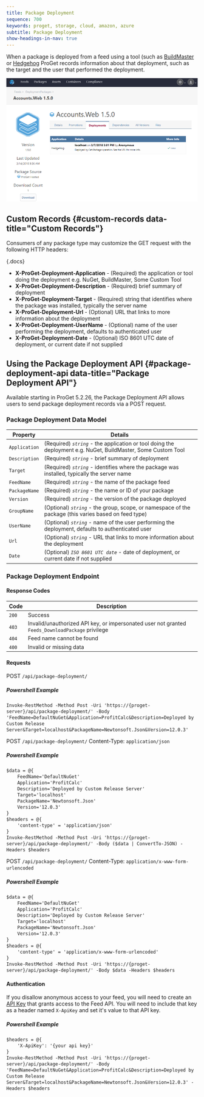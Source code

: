 ```yaml
---
title: Package Deployment
sequence: 700
keywords: proget, storage, cloud, amazon, azure
subtitle: Package Deployment
show-headings-in-nav: true
---
```


When a package is deployed from a feed using a tool (such as [BuildMaster](buildmaster) or [Hedgehog](hedgehog) ProGet records information about that deployment, such as the target and the user that performed the deployment.

![](/resources/documentation/proget/deployment-record.png)

## Custom Records {#custom-records data-title="Custom Records"}

Consumers of any package type may customize the GET request with the following HTTP headers:

{.docs}

- **X-ProGet-Deployment-Application** - (Required) the application or tool doing the deployment e.g. NuGet, BuildMaster, Some Custom Tool
- **X-ProGet-Deployment-Description** - (Required) brief summary of deployment
- **X-ProGet-Deployment-Target** - (Required) string that identifies where the package was installed, typically the server name         
- **X-ProGet-Deployment-Url** - (Optional) URL that links to more information about the deployment
- **X-ProGet-Deployment-UserName** - (Optional) name of the user performing the deployment, defaults to authenticated user
- **X-ProGet-Deployment-Date** - (Optional) ISO 8601 UTC date of deployment, or current date if not supplied

## Using the Package Deployment API {#package-deployment-api data-title="Package Deployment API"}

Available starting in ProGet 5.2.26, the Package Deployment API allows users to send package deployment records via a POST request.

### Package Deployment Data Model

| Property | Details  |
|-|-|
| `Application` | (Required) *`string`* - the application or tool doing the deployment e.g. NuGet, BuildMaster, Some Custom Tool |
| `Description` | (Required) *`string`* - brief summary of deployment |
| `Target` | (Required) *`string`* - identifies where the package was installed, typically the server name |
| `FeedName` | (Required) *`string`* - the name of the package feed |
| `PackageName` | (Required) *`string`* - the name or ID of your package |
| `Version` | (Required) *`string`* - the version of the package deployed |
| `GroupName` | (Optional) *`string`* - the group, scope, or namespace of the package (this varies based on feed type)  |
| `UserName` | (Optional) *`string`* - name of the user performing the deployment, defaults to authenticated user |
| `Url` | (Optional) *`string`* - URL that links to more information about the deployment |
| `Date` | (Optional) *`ISO 8601 UTC date`* - date of deployment, or current date if not supplied |

### Package Deployment Endpoint

#### Response Codes

|Code|Description|
|---|---|
| `200` | Success | 
| `403` | Invalid/unauthorized API key, or impersonated user not granted `Feeds_DownloadPackage` privilege | 
| `404` | Feed name cannot be found
| `400` | Invalid or missing data

#### Requests
<tab-block>
<tab name="URL-Encoded Request">

POST `/api/package-deployment/`

##### Powershell Example
```
Invoke-RestMethod -Method Post -Uri 'https://{proget-server}/api/package-deployment/' -Body 'FeedName=DefaultNuGet&Application=ProfitCalc&Description=Deployed by Custom Release Server&Target=localhost&PackageName=Newtonsoft.Json&Version=12.0.3'
```

</tab>
<tab name="JSON Request">

POST `/api/package-deployment/`
Content-Type: `application/json`

##### Powershell Example
```
$data = @{
    FeedName='DefaultNuGet'
    Application='ProfitCalc'
    Description='Deployed by Custom Release Server'
    Target='localhost'
    PackageName='Newtonsoft.Json'
    Version='12.0.3'
}
$headers = @{
    'content-type' = 'application/json'
}
Invoke-RestMethod -Method Post -Uri 'https://{proget-server}/api/package-deployment/' -Body ($data | ConvertTo-JSON) -Headers $headers
```

</tab>
<tab name="Form Post">

POST `/api/package-deployment/`
Content-Type: `application/x-www-form-urlencoded`

##### Powershell Example
```
$data = @{
    FeedName='DefaultNuGet'
    Application='ProfitCalc'
    Description='Deployed by Custom Release Server'
    Target='localhost'
    PackageName='Newtonsoft.Json'
    Version='12.0.3'
}
$headers = @{
    'content-type' = 'application/x-www-form-urlencoded'
}
Invoke-RestMethod -Method Post -Uri 'https://{proget-server}/api/package-deployment/' -Body $data -Headers $headers
```

</tab>
</tab-block>

#### Authentication

If you disallow anonymous access to your feed, you will need to create an [API Key](/docs/proget/administration/security/api-keys) that grants access to the Feed API.  You will need to include that key as a header named `X-ApiKey` and set it's value to that API key.

##### Powershell Example

```
$headers = @{
    'X-ApiKey': '{your api key}'
}
Invoke-RestMethod -Method Post -Uri 'https://{proget-server}/api/package-deployment/' -Body 'FeedName=DefaultNuGet&Application=ProfitCalc&Description=Deployed by Custom Release Server&Target=localhost&PackageName=Newtonsoft.Json&Version=12.0.3' -Headers $headers
```






